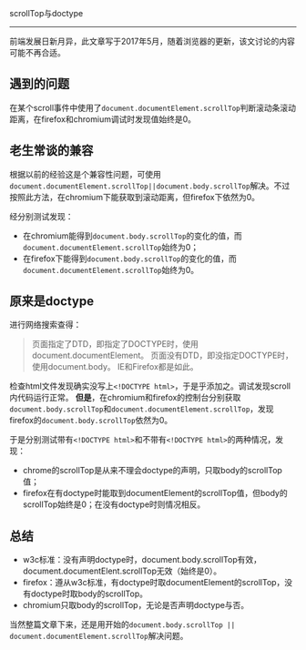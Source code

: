 scrollTop与doctype

---

前端发展日新月异，此文章写于2017年5月，随着浏览器的更新，该文讨论的内容可能不再合适。

遇到的问题
---

在某个scroll事件中使用了`document.documentElement.scrollTop`判断滚动条滚动距离，在firefox和chromium调试时发现值始终是0。

老生常谈的兼容
---
根据以前的经验这是个兼容性问题，可使用`document.documentElement.scrollTop||document.body.scrollTop`解决。不过按照此方法，在chromium下能获取到滚动距离，但firefox下依然为0。

经分别测试发现：

- 在chromium能得到`document.body.scrollTop`的变化的值，而`document.documentElement.scrollTop`始终为0；
- 在firefox下能得到`document.body.scrollTop`的变化的值，而`document.documentElement.scrollTop`始终为0。

**原来是doctype**
---
进行网络搜索查得：
>页面指定了DTD，即指定了DOCTYPE时，使用document.documentElement。
>页面没有DTD，即没指定DOCTYPE时，使用document.body。
>IE和Firefox都是如此。

检查html文件发现确实没写上`<!DOCTYPE html>`，于是乎添加之。调试发现scroll内代码运行正常。
**但是**，在chromium和firefox的控制台分别获取`document.body.scrollTop`和`document.documentElement.scrollTop`，发现firefox的`document.body.scrollTop`依然为0。

于是分别测试带有`<!DOCTYPE html>`和不带有`<!DOCTYPE html>`的两种情况，发现：

- chrome的scrollTop是从来不理会doctype的声明，只取body的scrollTop值；
- firefox在有doctype时能取到documentElement的scrollTop值，但body的scrollTop始终是0；在没有doctype时则情况相反。

**总结**
---
- w3c标准：没有声明doctype时，document.body.scrollTop有效， document.documentElent.scrollTop无效（始终是0）。
- firefox：遵从w3c标准，有doctype时取documentElement的scrollTop，没有doctype时取body的scrollTop。
- chromium只取body的scrollTop，无论是否声明doctype与否。

当然整篇文章下来，还是用开始的`document.body.scrollTop || document.documentElement.scrollTop`解决问题。